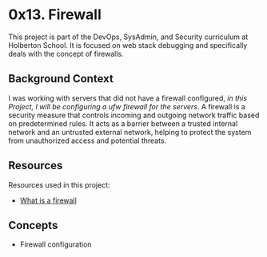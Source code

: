 # 0x13. Firewall

This project is part of the DevOps, SysAdmin, and Security curriculum at Holberton School. It is focused on web stack debugging and specifically deals with the concept of firewalls.

## Background Context

I was working with servers that did not have a firewall configured, *in this Project, I will be configuring a ufw firewall for the servers*. A firewall is a security measure that controls incoming and outgoing network traffic based on predetermined rules. It acts as a barrier between a trusted internal network and an untrusted external network, helping to protect the system from unauthorized access and potential threats.

## Resources
Resources used in this project:
- [What is a firewall](https://en.wikipedia.org/wiki/Firewall_(computing))

## Concepts

- Firewall configuration
